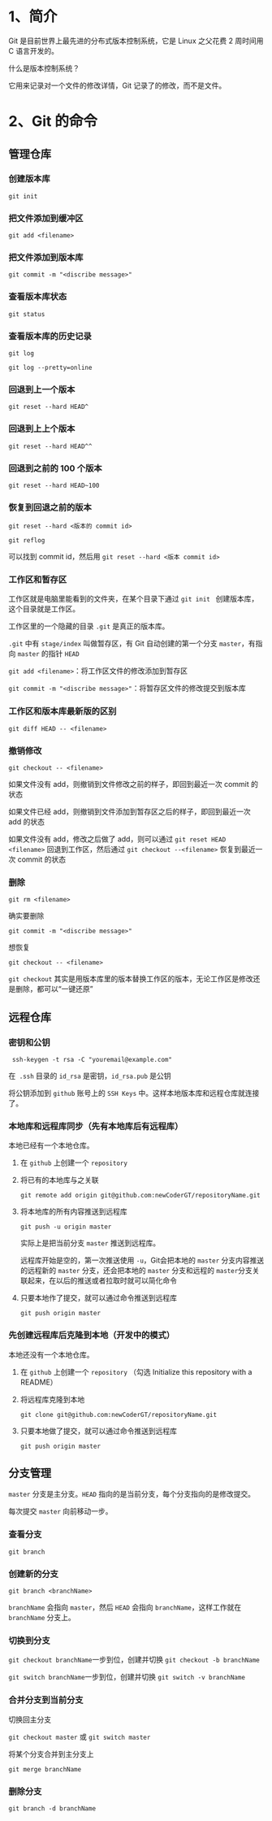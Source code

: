 # 1、简介

Git 是目前世界上最先进的分布式版本控制系统，它是 Linux 之父花费 2 周时间用 C 语言开发的。

什么是版本控制系统？

它用来记录对一个文件的修改详情，Git 记录了的修改，而不是文件。

# 2、Git 的命令

## 管理仓库

### 创建版本库

`git init`

### 把文件添加到缓冲区

`git add <filename>`

### 把文件添加到版本库

`git commit -m "<discribe message>"`

### 查看版本库状态

`git status`

### 查看版本库的历史记录

`git log`

`git log --pretty=online`

### 回退到上一个版本

`git reset --hard HEAD^`

### 回退到上上个版本

`git reset --hard HEAD^^`

### 回退到之前的 100 个版本

`git reset --hard HEAD~100`

### 恢复到回退之前的版本

`git reset --hard <版本的 commit id>`

`git reflog` 

可以找到 commit id，然后用 `git reset --hard <版本 commit id>`

### 工作区和暂存区

工作区就是电脑里能看到的文件夹，在某个目录下通过 `git init ` 创建版本库，这个目录就是工作区。

工作区里的一个隐藏的目录 `.git` 是真正的版本库。

`.git` 中有 `stage/index` 叫做暂存区，有 Git 自动创建的第一个分支 `master`，有指向 `master` 的指针 `HEAD`

`git add <filename>`：将工作区文件的修改添加到暂存区

`git commit -m "<discribe message>"`：将暂存区文件的修改提交到版本库

### 工作区和版本库最新版的区别

`git diff HEAD -- <filename>`

### 撤销修改

`git checkout -- <filename>`

如果文件没有 add，则撤销到文件修改之前的样子，即回到最近一次 commit 的状态

如果文件已经 add，则撤销到文件添加到暂存区之后的样子，即回到最近一次 add 的状态

如果文件没有 add，修改之后做了 add，则可以通过 `git reset HEAD <filename>` 回退到工作区，然后通过 `git checkout --<filename>` 恢复到最近一次 commit 的状态

### 删除

`git rm <filename>`

确实要删除

`git commit -m "<discribe message>"`

想恢复

`git checkout -- <filename>`

`git checkout` 其实是用版本库里的版本替换工作区的版本，无论工作区是修改还是删除，都可以“一键还原”

## 远程仓库

### 密钥和公钥

` ssh-keygen -t rsa -C "youremail@example.com"`

在` .ssh` 目录的 `id_rsa` 是密钥，`id_rsa.pub` 是公钥

将公钥添加到 `github` 账号上的 `SSH Keys` 中。这样本地版本库和远程仓库就连接了。

### 本地库和远程库同步（先有本地库后有远程库）

本地已经有一个本地仓库。

1. 在 `github` 上创建一个 `repository`

2. 将已有的本地库与之关联

   `git remote add origin git@github.com:newCoderGT/repositoryName.git`

3. 将本地库的所有内容推送到远程库

   `git push -u origin master`

   实际上是把当前分支 `master` 推送到远程库。

   远程库开始是空的，第一次推送使用 `-u`，Git会把本地的 `master` 分支内容推送的远程新的 `master` 分支，还会把本地的 `master` 分支和远程的 `master`分支关联起来，在以后的推送或者拉取时就可以简化命令

4. 只要本地作了提交，就可以通过命令推送到远程库

   `git push origin master`

### 先创建远程库后克隆到本地（开发中的模式）

本地还没有一个本地仓库。

1. 在 `github` 上创建一个 `repository` （勾选 Initialize this repository with a README）

2. 将远程库克隆到本地

   `git clone git@github.com:newCoderGT/repositoryName.git`

3. 只要本地做了提交，就可以通过命令推送到远程库

   `git push origin master`

## 分支管理

`master`  分支是主分支。`HEAD` 指向的是当前分支，每个分支指向的是修改提交。

每次提交 `master` 向前移动一步。

### 查看分支

`git branch`

### 创建新的分支

`git branch <branchName>`

`branchName` 会指向 `master`，然后 `HEAD` 会指向 `branchName`，这样工作就在 `branchName` 分支上。

### 切换到分支

`git checkout branchName`一步到位，创建并切换 `git checkout -b branchName`

`git switch branchName`一步到位，创建并切换 `git switch -v branchName`

### 合并分支到当前分支

切换回主分支 

`git checkout master`  或  `git switch master`

将某个分支合并到主分支上

`git merge branchName`

### 删除分支

`git branch -d branchName`

